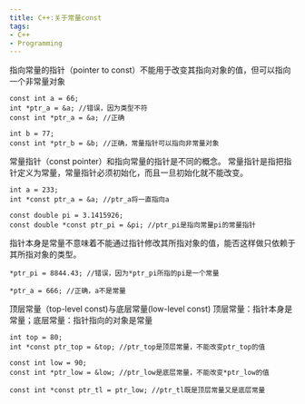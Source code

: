 ```yaml
---
title: C++:关于常量const
tags:
- C++
- Programming
---
```

指向常量的指针（pointer to const）不能用于改变其指向对象的值，但可以指向一个非常量对象
```
const int a = 66;
int *ptr_a = &a; //错误，因为类型不符
const int *ptr_a = &a; //正确

int b = 77;
const int *ptr_b = &b; //正确，常量指针可以指向非常量对象 
```

常量指针（const pointer）和指向常量的指针是不同的概念。
常量指针是指把指针定义为常量，常量指针必须初始化，而且一旦初始化就不能改变。
```
int a = 233;
int *const ptr_a = &a; //ptr_a将一直指向a

const double pi = 3.1415926;
const double *const ptr_pi = &pi; //ptr_pi是指向常量pi的常量指针
```

指针本身是常量不意味着不能通过指针修改其所指对象的值，能否这样做只依赖于其所指对象的类型。
```
*ptr_pi = 8844.43; //错误，因为*ptr_pi所指的pi是一个常量

*ptr_a = 666; //正确，a不是常量

```

顶层常量（top-level const)与底层常量(low-level const)
顶层常量：指针本身是常量；底层常量：指针指向的对象是常量
```
int top = 80;
int *const ptr_top = &top; //ptr_top是顶层常量，不能改变ptr_top的值

const int low = 90;
const int *ptr_low = &low; //ptr_low是底层常量，不能改变*ptr_low的值

const int *const ptr_tl = ptr_low; //ptr_tl既是顶层常量又是底层常量

```




